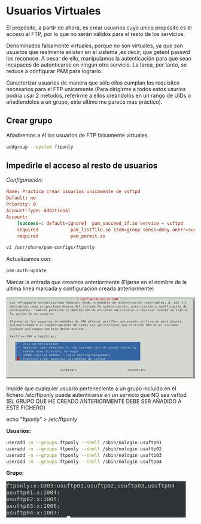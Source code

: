 # Usuarios Virtuales

El propósito, a partir de ahora, es crear usuarios cuyo único propósito es el acceso al FTP, por lo que no serán válidos para el resto de los servicios.

Denominados falsamente virtuales, porque no son virtuales, ya que son usuarios que realmente existen en el sistema ,es decir, que getent passwd los reconoce. A pesar de ello, manipulamos la autenticación para que sean incapaces de autenticarse en ningún otro servicio. La tarea, por tanto, se reduce a configurar PAM para lograrlo.

Caracterizar usuarios de manera que sólo ellos cumplan los requisitos necesarios para el FTP unicamente.(Para dirigirme a todos estos usurios podría usar 2 métodos, referirme a ellos creandolos en un rango de UIDs o añadiendolos a un grupo, este ultimo me parece mas práctico).

## Crear grupo

Añadiremos a él los usuarios de FTP falsamente virtuales.

```bash
addgroup --system ftponly
```

## Impedirle el acceso al resto de usuarios

*Configuración:*

```conf
Name: Practica crear usuarios unicamente de vsftpd
Default: no
Priority: 0
Account-Type: Additional
Account:
	[success=1 default=ignore]	pam_succeed_if.so service = vsftpd
	required			pam_listfile.so item=group sense=deny onerr=succeed file=/etc/vftpusers
	required			pam_permit.so
```


```bash
vi /usr/share/pam-configs/ftponly
```

Actualizamos con:

```bash
pam-auth-update
```

Marcar la entrada que creamos anteriormente (Fijarse en el nombre de la ultima línea marcada y configuración creada anteriormente)

![usuarios](../../imagenes/updatePAM.png)

Impide que cualquier usuario perteneciente a un grupo incluido en el fichero /etc/ftponly pueda autenticarse en un servicio que NO sea vsftpd (EL GRUPO QUE HE CREADO ANTERIORMENTE DEBE SER AÑADIDO A ESTE FICHERO)

echo "ftponly" > /etc/ftponly

**Usuarios:**

```bash
useradd -m --groups ftponly --shell /sbin/nologin usuftp01
useradd -m --groups ftponly --shell /sbin/nologin usuftp02
useradd -m --groups ftponly --shell /sbin/nologin usuftp03
useradd -m --groups ftponly --shell /sbin/nologin usuftp04
```

**Grupo:**

![usuarios](../../imagenes/grupos.png)
